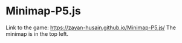 # Minimap-P5.js
Link to the game:
https://zayan-husain.github.io/Minimap-P5.js/
The minimap is in the top left.
